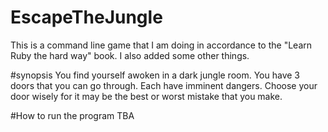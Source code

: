 # EscapeTheJungle
This is a command line game that I am doing in accordance to the "Learn Ruby the hard way" book. I also added some other things.

#synopsis
You find yourself awoken in a dark jungle room. You have 3 doors that you can go through. Each have imminent dangers.
Choose your door wisely for it may be the best or worst mistake that you make. 

#How to run the program
TBA 

